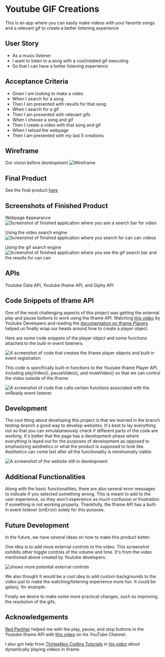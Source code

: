 # Youtube GIF Creations

This is an app where you can easily make videos with your favorite songs
and a relevant gif to create a better listening experience

## User Story

- As a music listener
- I want to listen to a song with a cool/related gif executing
- So that I can have a better listening experience

## Acceptance Criteria

- Given I am looking to make a video
- When I search for a song
- Then I am presented with results for that song
- When I search for a gif
- Then I am presented with relevant gifs
- When I choose a song and gif
- Then I create a video with that song and gif
- When I reload the webpage
- Then I am presented with my last 5 creations

## Wireframe

Our vision before development
![Wireframe](./assets/images/screenshot.png)

## Final Product

See the final product [here](https://dltorrise.github.io/Youtube-Gif-Creations-2.0/)

## Screenshots of Finished Product

Webpage Appearance
![Screenshot of finished application where you see a search bar for video](./assets/images/finished-project.png)

Using the video search engine
![Screenshot of finished application where you search for can can videos](./assets/images/finished-product-3.png)

Using the gif search engine
![Screenshot of finished application where you see the gif search bar and the results for can can](./assets/images/finished-product-2.png)

## APIs

Youtube Data API, Youtube Iframe API, and Giphy API

## Code Snippets of Iframe API

One of the most challenging aspects of this project was getting the external play and pause buttons to work using the Iframe API. Watching [this video](https://www.youtube.com/watch?v=bHQqvYy5KYo) by Youtube Developers and reading the [documentation on Iframe Players](https://developers.google.com/youtube/iframe_api_reference) helped us finally wrap our heads around how to create a player object. 

Here are some code snippets of the player object and some functions attached to the built-in event listeners:

![A screenshot of code that creates the iframe player objects and built in event registration](./assets/images/code-snippet-1.png)

This code is specifically built-in functions to the Youtube Iframe Player API, including playVideo(), pauseVideo(), and muteVideo() so that we can control the video outside of the Iframe:

![A screenshot of code that calls certain functions associated with the onReady event listener](./assets/images/code-snippet-2.png)

## Development

The cool thing about developing this project is that we learned in the branch testing-branch a good way to develop websites. It's best to lay everything out so that you can simulataneously check if different parts of the code are working. It's better that the page has a development phase where everything is layed out for the purposes of development as opposed to emphasizing aesthetics or what the product is supposed to look like. Aesthetics can come last after all the functionality is minimumally viable. 

![A screenshot of the website still in development](./assets/images/development.png)

## Additional Functionalities

Along with the basic functionalities, there are also several error messages to indicate if you selected something wrong. This is meant to add to the user experience, so they won't experience as much confusion or frustration if something is not working properly. Thankfully, the Iframe API has a built-in event listener (onError) solely for this purpose. 

## Future Development

In the future, we have several ideas on how to make this product better. 

One idea is to add more external controls to the video. This screenshot exhibits other toggle controls of the volume and time. It's from the video mentioned above created by Youtube developers.

![shows more potential external controls](./assets/images/toggles.png)

We also thought it would be a cool idea to add custom backgrounds to the video just to make the watching/listening experience more fun. It could be galaxy, for example. 

Finally we desire to make some more practical changes, such as improving the resolution of the gifs. 

## Acknowledgements

[Red Panther](https://www.youtube.com/c/redpantherio) helped me with the play, pause, and stop buttons in the Youtube Iframe API with [this video](https://www.youtube.com/watch?v=5Y-aYA6YLlg) on his YouTube Channel. 

I also got help from [ThirteeNov Coding Tutorials](https://www.youtube.com/@ThirteeNov) in [his video](https://www.youtube.com/watch?v=QkWOaqGn9Vg&t=183s) about dynamically playing videos in iframe. 
